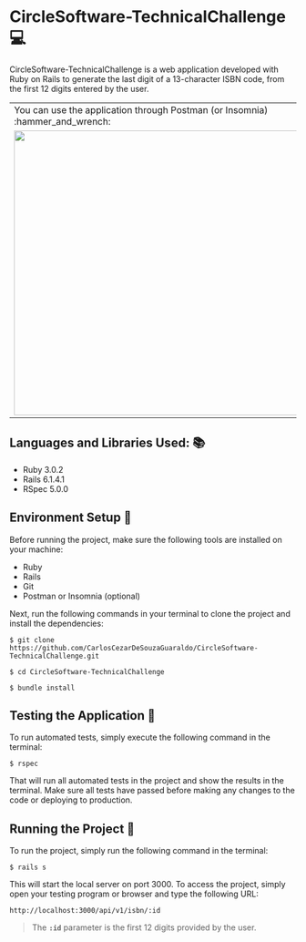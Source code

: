 # CircleSoftware-TechnicalChallenge :computer:

CircleSoftware-TechnicalChallenge is a web application developed with Ruby on Rails to generate the last digit of a 13-character ISBN code, from the first 12 digits entered by the user.

<div align="center">
  <table>
    <tr>
        <td>You can use the application through Postman (or Insomnia) :hammer_and_wrench:</td>
        <td>OR</td>
        <td>You can use the application through your browser :earth_asia:</td>
    </tr>
    <tr>
      <td><img src="https://user-images.githubusercontent.com/66181262/236668095-889c91a0-8895-4ef0-aa15-51c451145b50.png" width="500"/></td>
      <td></td>
      <td><img src="https://user-images.githubusercontent.com/66181262/236372115-0b94c85a-2840-484d-89f0-8214e7970430.png" width="500"/></td>
    </tr>
  </table>
</div>

## Languages and Libraries Used: :books:

* Ruby 3.0.2
* Rails 6.1.4.1
* RSpec 5.0.0

## Environment Setup :wrench:

Before running the project, make sure the following tools are installed on your machine:

* Ruby
* Rails
* Git
* Postman or Insomnia (optional)

Next, run the following commands in your terminal to clone the project and install the dependencies:

```console
$ git clone https://github.com/CarlosCezarDeSouzaGuaraldo/CircleSoftware-TechnicalChallenge.git

$ cd CircleSoftware-TechnicalChallenge

$ bundle install
```

## Testing the Application :test_tube:

To run automated tests, simply execute the following command in the terminal:
```console
$ rspec
```

That will run all automated tests in the project and show the results in the terminal. Make sure all tests have passed before making any changes to the code or deploying to production.

## Running the Project :rocket:

To run the project, simply run the following command in the terminal:

```console
$ rails s
```

This will start the local server on port 3000. To access the project, simply open your testing program or browser and type the following URL:

`http://localhost:3000/api/v1/isbn/:id`

> The **`:id`** parameter is the first 12 digits provided by the user.
